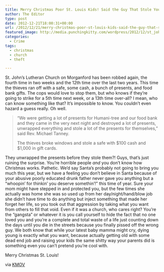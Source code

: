 ```yaml
---
title: Merry Christmas Poor St. Louis Kids! Said the Guy That Stole Your Presents
author: The Editor
type: post
date: 2012-12-21T18:00:31+00:00
url: /2012/12/21/merry-christmas-poor-st-louis-kids-said-the-guy-that-stole-your-presents/
featured_image: http://media.punchingkitty.com/wordpress/2012/12/st_john_morganford.jpg
categories:
  - Crime
tags:
  - christmas
  - church
  - theft

---
```

St. John’s Lutheran Church on Morganford has been robbed again, the fourth time in two weeks and the 12th time over the last two years. This time the thieves ran off with a safe, some cash, a bunch of presents, and food bank gifts. The cops would love to stop them, but who knows if they&#8217;re going to strike for a 5th time next week, or a 13th time over-all? I mean, who can know something like that? It&#8217;s impossible to know. You couldn&#8217;t even hazard a guess really. Oh well.

> “We were getting a lot of presents for Humani-tree and our food bank and they came in the very next night and destroyed a lot of presents, unwrapped everything and stole a lot of the presents for themselves,” said Rev. Michael Tanney.
> 
> The thieves broke windows and stole a safe with $100 cash and $1,000 in gift cards.

They unwrapped the presents before they stole them?! Guys, that&#8217;s just ruining the surprise. You&#8217;re horrible people _and_ you don&#8217;t know how Christmas works. Pathetic. We&#8217;d say Santa&#8217;s probably not going to bring you much this year, but we have a feeling you don&#8217;t believe in Santa because of your abusive poorly educated drunk father never gave you anything but a &#8220;whoopin&#8217; for thinkin&#8217; you deserve somethin&#8217;!&#8221; this time of year. Sure your mom might have stepped in and protected you, but the few times she actually was home she was so used up from her day/night/hand/blow job she didn&#8217;t have time to do anything but inject something that made her forget her life, so you took out that aggression by taking what you want from others to fill that void. Even if it was a church, who cares right? You&#8217;re the &#8220;gangsta&#8221; or whatever it is you call yourself to hide the fact that no one loved you and you&#8217;re a complete and total waste of a life just counting down the days until you die in the streets because you finally pissed off the wrong guy. We both know that while your latest baby mamma might cry, dying young is exactly what you want, because actually getting old with some dead end job and raising your kids the same shitty way your parents did is something even you can&#8217;t pretend you&#8217;re cool with.

Merry Christmas St. Louis!

via <a href="http://www.kmov.com/news/local/Thieves-steal-from-south-St-Louis-184343231.html" target="_blank">KMOV</a>